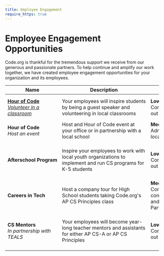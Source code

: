 ```yaml
---
title: Employee Engagement
require_https: true
---
```


# Employee Engagement Opportunities

Code.org is thankful for the tremendous support we receive from our generous and passionate partners. To help continue and amplify our work together, we have created employee engagement opportunities for your organization and its employees.


| Name | Description | Company&nbsp;Lift | Employee&nbsp;Lift |
|-------- | -------- | -------- | --------|
|<strong>[Hour&nbsp;of&nbsp;Code</strong><br/><i>Volunteer in a classroom](/employee-engagement/classroom)| Your&nbsp;employees&nbsp;will&nbsp;inspire&nbsp;students by being a guest speaker and volunteering in local classrooms|<strong>Low</strong><br/>Company&nbsp;administrators&nbsp;send<br/>out&nbsp;employee&nbsp;communications|<strong>Low</strong><br/>Employees&nbsp;spend&nbsp;about&nbsp;an<br/>hour volunteering in a classroom|
|<strong>Hour of Code</strong><br/><i>Host an event|Host and Hour of Code event at your office or in partnership with a local school|<strong>Medium&nbsp;to&nbsp;High</strong><br/>Administrators connect with local schools to plan event|<strong>Low</strong><br/>Employees volunteer at event|
|<strong>Afterschool&nbsp;Program</strong>|Inspire your employees to work with local youth organizations to implement and run CS programs for K-5 students|<strong>Low</strong><br/>Company administrators send out employee communications|<strong>High</strong><br/>Employees connect with local youth organizations and plan and implement program with youth organization|
|<strong>Careers in Tech</strong>| Host a company tour for High School students taking Code.org's AP CS Principles class|<strong>Medium</strong><br/>Company administrators connect with local schools and/or Code.org Regional Partners to plan event|<strong>Low</strong><br/>Employees volunteer at event|
|<strong>CS Mentors</strong><br/><i>In partnership with TEALS| Your employees will become year-long teacher mentors and assistants for either AP CS-A or AP CS Principles|<strong>Low</strong><br/>Company administrators send out employee communications|<strong>High</strong><br/>Employee is vetted and matched through TEALS and spends 2+ hours a week volunteering during the school year|
